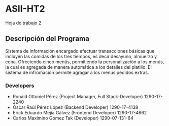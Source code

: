 # ASII-HT2
Hoja de trabajo 2

## Descripción del Programa
Sistema de información encargado efectuar transacciones básicas que incluyen las comidas de los tres tiempos, es decir desayuno, almuerzo y cena. Ofreciendo cinco menús, permitiendo la personalización a los menús, la cual es agregada de manera automática a los detalles del platillo. El sistema de infromación permite agragar a los menús pedidos extras.

### Developers 
- Ronald Ottoniel Pérez (Project Manager, Full Stack-Developer)        1290-17-2240
- Óscar Raúl Pérez López (Backend Developer)                           1290-17-4138
- Erick Eduardo Mejía Gálvez (Frontend Developer)                      1290-17-4662
- Carlos Maximino Gómez Tak  (Developer)                               1290-07-131-64
